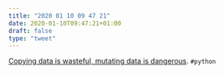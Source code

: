 ```yaml
---
title: "2020 01 10 09 47 21"
date: 2020-01-10T09:47:21+01:00
draft: false
type: "tweet"
---
```

[Copying data is wasteful, mutating data is dangerous](https://pythonspeed.com/articles/minimizing-copying/). `#python`
